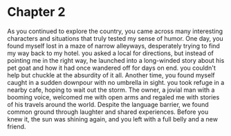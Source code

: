 # Chapter 2

As you continued to explore the country, you came across many interesting characters and situations that truly tested my sense of humor. One day, you found myself lost in a maze of narrow alleyways, desperately trying to find my way back to my hotel. you asked a local for directions, but instead of pointing me in the right way, he launched into a long-winded story about his pet goat and how it had once wandered off for days on end. you couldn't help but chuckle at the absurdity of it all.
Another time, you found myself caught in a sudden downpour with no umbrella in sight. you took refuge in a nearby cafe, hoping to wait out the storm. The owner, a jovial man with a booming voice, welcomed me with open arms and regaled me with stories of his travels around the world. Despite the language barrier, we found common ground through laughter and shared experiences. Before you knew it, the sun was shining again, and you left with a full belly and a new friend.